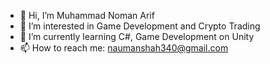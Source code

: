 - 👋 Hi, I’m Muhammad Noman Arif
- 👀 I’m interested in Game Development and Crypto Trading
- 🌱 I’m currently learning C#, Game Development on Unity
- 📫 How to reach me: naumanshah340@gmail.com

<!---
noman-arif/noman-arif is a ✨ special ✨ repository because its `README.md` (this file) appears on your GitHub profile.
You can click the Preview link to take a look at your changes.
--->
